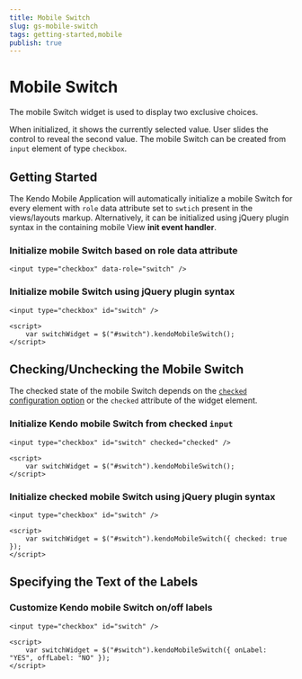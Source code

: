 ```yaml
---
title: Mobile Switch
slug: gs-mobile-switch
tags: getting-started,mobile
publish: true
---
```


# Mobile Switch

The mobile Switch widget is used to display two exclusive choices.

When initialized, it shows the currently selected value. User slides the control to reveal the second value.
The mobile Switch can be created from `input` element of type `checkbox`.

## Getting Started

The Kendo Mobile Application will automatically initialize a mobile Switch for every element with `role` data attribute set to `swtich` present in the views/layouts markup.
Alternatively, it can be initialized using jQuery plugin syntax in the containing mobile View **init event handler**.

### Initialize mobile Switch based on role data attribute

    <input type="checkbox" data-role="switch" />

### Initialize mobile Switch using jQuery plugin syntax

    <input type="checkbox" id="switch" />

    <script>
        var switchWidget = $("#switch").kendoMobileSwitch();
    </script>

## Checking/Unchecking the Mobile Switch

The checked state of the mobile Switch depends on the [`checked` configuration option](/api/mobile/switch#checked)
or the `checked` attribute of the widget element.

### Initialize Kendo mobile Switch from checked `input`

    <input type="checkbox" id="switch" checked="checked" />

    <script>
        var switchWidget = $("#switch").kendoMobileSwitch();
    </script>

### Initialize checked mobile Switch using jQuery plugin syntax

    <input type="checkbox" id="switch" />

    <script>
        var switchWidget = $("#switch").kendoMobileSwitch({ checked: true });
    </script>

## Specifying the Text of the Labels

### Customize Kendo mobile Switch on/off labels

    <input type="checkbox" id="switch" />

    <script>
        var switchWidget = $("#switch").kendoMobileSwitch({ onLabel: "YES", offLabel: "NO" });
    </script>

